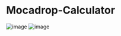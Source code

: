 ﻿# Mocadrop-Calculator

![image](https://github.com/user-attachments/assets/021ff6fc-33a7-4a89-8a7c-2f7c4a98decb)
![image](https://github.com/user-attachments/assets/5f7101af-9a42-4efc-8e12-31d6eaa23170)
